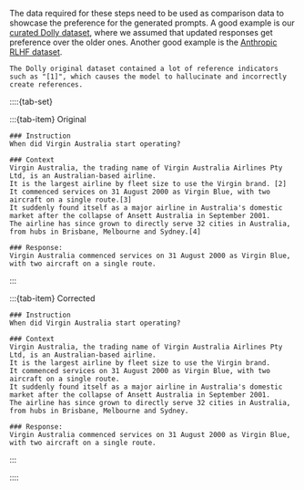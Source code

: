 The data required for these steps need to be used as comparison data to showcase the preference for the generated prompts. A good example is our [curated Dolly dataset](https://huggingface.co/datasets/argilla/databricks-dolly-15k-curated-en), where we assumed that updated responses get preference over the older ones. Another good example is the [Anthropic RLHF dataset](https://huggingface.co/datasets/Anthropic/hh-rlhf).

```{note}
The Dolly original dataset contained a lot of reference indicators such as "[1]", which causes the model to hallucinate and incorrectly create references.
```

::::{tab-set}

:::{tab-item} Original

```
### Instruction
When did Virgin Australia start operating?

### Context
Virgin Australia, the trading name of Virgin Australia Airlines Pty Ltd, is an Australian-based airline.
It is the largest airline by fleet size to use the Virgin brand. [2]
It commenced services on 31 August 2000 as Virgin Blue, with two aircraft on a single route.[3]
It suddenly found itself as a major airline in Australia's domestic market after the collapse of Ansett Australia in September 2001.
The airline has since grown to directly serve 32 cities in Australia, from hubs in Brisbane, Melbourne and Sydney.[4]

### Response:
Virgin Australia commenced services on 31 August 2000 as Virgin Blue, with two aircraft on a single route.
```
:::

:::{tab-item} Corrected

```
### Instruction
When did Virgin Australia start operating?

### Context
Virgin Australia, the trading name of Virgin Australia Airlines Pty Ltd, is an Australian-based airline.
It is the largest airline by fleet size to use the Virgin brand.
It commenced services on 31 August 2000 as Virgin Blue, with two aircraft on a single route.
It suddenly found itself as a major airline in Australia's domestic market after the collapse of Ansett Australia in September 2001.
The airline has since grown to directly serve 32 cities in Australia, from hubs in Brisbane, Melbourne and Sydney.

### Response:
Virgin Australia commenced services on 31 August 2000 as Virgin Blue, with two aircraft on a single route.
```

:::

::::
